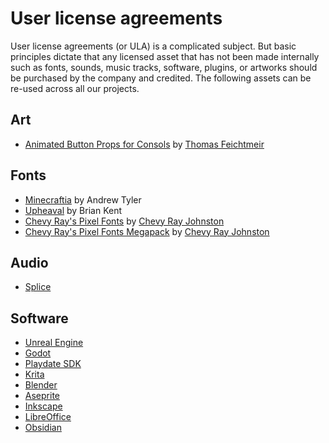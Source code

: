 # User license agreements

User license agreements (or ULA) is a complicated subject. But basic principles dictate that any licensed asset that has not been made internally such as fonts, sounds, music tracks, software, plugins, or artworks should be purchased by the company and credited. The following assets can be re-used across all our projects.

## Art

- [Animated Button Props for Consols](https://docs.google.com/document/d/1tNBRxfKhTqwgsrTTRD-nMbe6zew1c-u7yMaOj6vOKrI/edit) by [Thomas Feichtmeir](https://itch.io/profile/cyangmou)

## Fonts

- [Minecraftia](https://docs.google.com/document/d/e/2PACX-1vRZasbum7bxVI7iCptrs99OgFTM5iOtGCC4gGjlC-2g4F9Q4uRv_O8ktPBsmibUFs-Bbi2wAZo1Lyaa/pub) by Andrew Tyler
- [Upheaval](https://blogfonts.com/upheaval-pro.font) by Brian Kent
- [Chevy Ray's Pixel Fonts](http://pixel-fonts.com/) by [Chevy Ray Johnston](mailto:happytrash@gmail.com)
- [Chevy Ray's Pixel Fonts Megapack](https://raw.githubusercontent.com/ChevyRay/pixel_font_megapack_license/main/LICENSE.txt) by [Chevy Ray Johnston](mailto:happytrash@gmail.com)

## Audio

- [Splice](https://splice.com/terms)

## Software

- [Unreal Engine](https://www.unrealengine.com/en-US/eula/unreal)
- [Godot](https://godotengine.org/license/)
- [Playdate SDK](https://play.date/dev/sdk-license/)
- [Krita](https://krita.org/en/license/)
- [Blender](https://www.blender.org/about/license/)
- [Aseprite](https://www.aseprite.org/faq/#licensing-&-commercial)
- [Inkscape](https://inkscape.org/about/license/)
- [LibreOffice](https://www.libreoffice.org/about-us/legal/)
- [Obsidian](https://obsidian.md/license)
